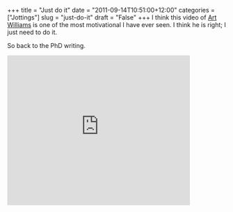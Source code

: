 +++
title = "Just do it"
date = "2011-09-14T10:51:00+12:00"
categories = ["Jottings"]
slug = "just-do-it"
draft = "False"
+++
I think this video of [Art
Williams](https://en.wikipedia.org/wiki/Arthur_L._Williams,_Jr.) is one of the
most motivational I have ever seen. I think he is right; I just need to do it.

So back to the PhD writing.

<iframe width="420" height="345" src="https://www.youtube.com/embed/b2uFH0NCMY4" frameborder="0" allowfullscreen>
</iframe>

